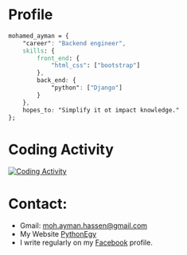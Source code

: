 # Profile

```css
mohamed_ayman = {
    "career": "Backend engineer",
    skills: {
        front_end: {
            "html_css": ["bootstrap"]
        },
        back_end: {
            "python": ["Django"]
        }
    },
    hopes_to: "Simplify it ot impact knowledge."
};
```
# Coding Activity

[![Coding Activity](https://github-readme-stats.vercel.app/api/wakatime?username=mohamedayman28&theme=vue-dark)](https://github.com/anuraghazra/github-readme-stats)

# Contact:
* Gmail: moh.ayman.hassen@gmail.com
* My Website [PythonEgy](http://www.pythonegy.com/)
* I write regularly on my [Facebook](https://www.facebook.com/MohamedAymanHassen/) profile.
